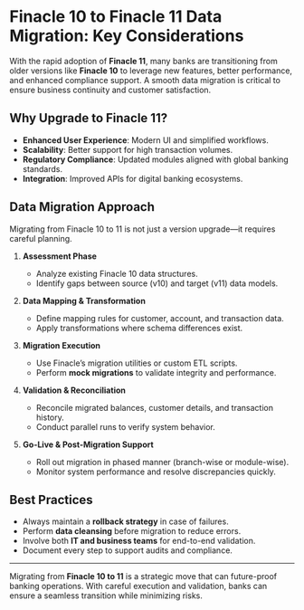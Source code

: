 # Finacle 10 to Finacle 11 Data Migration: Key Considerations  

With the rapid adoption of **Finacle 11**, many banks are transitioning from older versions like **Finacle 10** to leverage new features, better performance, and enhanced compliance support. A smooth data migration is critical to ensure business continuity and customer satisfaction.  

## Why Upgrade to Finacle 11?  
- **Enhanced User Experience**: Modern UI and simplified workflows.  
- **Scalability**: Better support for high transaction volumes.  
- **Regulatory Compliance**: Updated modules aligned with global banking standards.  
- **Integration**: Improved APIs for digital banking ecosystems.  

## Data Migration Approach  
Migrating from Finacle 10 to 11 is not just a version upgrade—it requires careful planning.  

1. **Assessment Phase**  
   - Analyze existing Finacle 10 data structures.  
   - Identify gaps between source (v10) and target (v11) data models.  

2. **Data Mapping & Transformation**  
   - Define mapping rules for customer, account, and transaction data.  
   - Apply transformations where schema differences exist.  

3. **Migration Execution**  
   - Use Finacle’s migration utilities or custom ETL scripts.  
   - Perform **mock migrations** to validate integrity and performance.  

4. **Validation & Reconciliation**  
   - Reconcile migrated balances, customer details, and transaction history.  
   - Conduct parallel runs to verify system behavior.  

5. **Go-Live & Post-Migration Support**  
   - Roll out migration in phased manner (branch-wise or module-wise).  
   - Monitor system performance and resolve discrepancies quickly.  

## Best Practices  
- Always maintain a **rollback strategy** in case of failures.  
- Perform **data cleansing** before migration to reduce errors.  
- Involve both **IT and business teams** for end-to-end validation.  
- Document every step to support audits and compliance.  

---

Migrating from **Finacle 10 to 11** is a strategic move that can future-proof banking operations. With careful execution and validation, banks can ensure a seamless transition while minimizing risks.  
